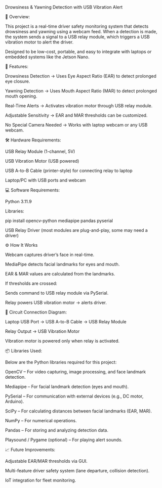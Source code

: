 Drowsiness & Yawning Detection with USB Vibration Alert

📌 Overview: 

This project is a real-time driver safety monitoring system that detects drowsiness and yawning using a webcam feed.
When a detection is made, the system sends a signal to a USB relay module, which triggers a USB vibration motor to alert the driver.

Designed to be low-cost, portable, and easy to integrate with laptops or embedded systems like the Jetson Nano.

🚗 Features:

Drowsiness Detection → Uses Eye Aspect Ratio (EAR) to detect prolonged eye closure.

Yawning Detection → Uses Mouth Aspect Ratio (MAR) to detect prolonged mouth opening.

Real-Time Alerts → Activates vibration motor through USB relay module.

Adjustable Sensitivity → EAR and MAR thresholds can be customized.

No Special Camera Needed → Works with laptop webcam or any USB webcam.

🛠 Hardware Requirements:

USB Relay Module (1-channel, 5V)

USB Vibration Motor (USB powered)

USB A-to-B Cable (printer-style) for connecting relay to laptop

Laptop/PC with USB ports and webcam

💻 Software Requirements:

Python 3.11.9

Libraries:

pip install opencv-python mediapipe pandas pyserial


USB Relay Driver (most modules are plug-and-play, some may need a driver)

⚙ How It Works

Webcam captures driver’s face in real-time.

MediaPipe detects facial landmarks for eyes and mouth.

EAR & MAR values are calculated from the landmarks.

If thresholds are crossed:

Sends command to USB relay module via PySerial.

Relay powers USB vibration motor → alerts driver.

🔌 Circuit Connection Diagram:

Laptop USB Port → USB A-to-B Cable → USB Relay Module

Relay Output → USB Vibration Motor

Vibration motor is powered only when relay is activated.

📦 Libraries Used:

Below are the Python libraries required for this project:

OpenCV – For video capturing, image processing, and face landmark detection.

Mediapipe – For facial landmark detection (eyes and mouth).

PySerial – For communication with external devices (e.g., DC motor, Arduino).

SciPy – For calculating distances between facial landmarks (EAR, MAR).

NumPy – For numerical operations.

Pandas – For storing and analyzing detection data.

Playsound / Pygame (optional) – For playing alert sounds.

📈 Future Improvements:

Adjustable EAR/MAR thresholds via GUI.

Multi-feature driver safety system (lane departure, collision detection).

IoT integration for fleet monitoring.
